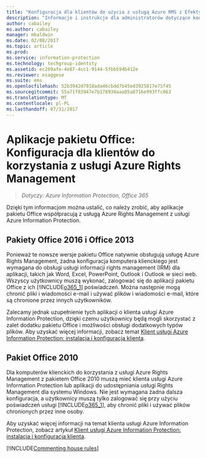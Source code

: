 ```yaml
---
title: "Konfiguracja dla klientów do użycia z usługą Azure RMS z Efektywnych aplikacje pakietu Office"
description: "Informacje i instrukcje dla administratorów dotyczące konfigurowania aplikacji pakietu Office do pracy z usługą Azure Rights Management w ramach usługi Azure Information Protection."
author: cabailey
ms.author: cabailey
manager: mbaldwin
ms.date: 02/08/2017
ms.topic: article
ms.prod: 
ms.service: information-protection
ms.technology: techgroup-identity
ms.assetid: ec269afe-4e87-4cc1-9144-5fbb594b412e
ms.reviewer: esaggese
ms.suite: ems
ms.openlocfilehash: 52b3942d7918ada46cbdd7b45ed3925817e75f45
ms.sourcegitcommit: 55a71f83947e7b178930aaa85a8716e993ffc063
ms.translationtype: MT
ms.contentlocale: pl-PL
ms.lasthandoff: 07/31/2017
---
```

# <a name="office-apps-configuration-for-clients-to-use-the-azure-rights-management-service"></a>Aplikacje pakietu Office: Konfiguracja dla klientów do korzystania z usługi Azure Rights Management

>*Dotyczy: Azure Information Protection, Office 365*


Dzięki tym informacjom można ustalić, co należy zrobić, aby aplikacje pakietu Office współpracują z usługą Azure Rights Management z usługi Azure Information Protection.

## <a name="office-2016-and-office-2013"></a>Pakiety Office 2016 i Office 2013
Ponieważ te nowsze wersje pakietu Office natywnie obsługują usługę Azure Rights Management, żadna konfiguracja komputera klienckiego jest wymagana do obsługi usługi informacji rights management (IRM) dla aplikacji, takich jak Word, Excel, PowerPoint, Outlook i Outlook w sieci web. Wszyscy użytkownicy muszą wykonać, zalogować się do aplikacji pakietu Office z ich [!INCLUDE[o365_1](../includes/o365_1_md.md)] poświadczeń. Można następnie mogą chronić pliki i wiadomości e-mail i używać plików i wiadomości e-mail, które są chronione przez innych użytkowników.

Zalecamy jednak uzupełnienie tych aplikacji o klienta usługi Azure Information Protection, dzięki czemu użytkownicy będą mogli skorzystać z zalet dodatku pakietu Office i możliwości obsługi dodatkowych typów plików. Aby uzyskać więcej informacji, zobacz temat [Klient usługi Azure Information Protection: instalacja i konfiguracja klienta](configure-client.md).

## <a name="office-2010"></a>Pakiet Office 2010
Dla komputerów klienckich do korzystania z usługi Azure Rights Management z pakietem Office 2010 muszą mieć klienta usługi Azure Information Protection lub aplikacji do udostępniania usługi Rights Management dla systemu Windows. Nie jest wymagana żadna dalsza konfiguracja, a użytkownicy muszą tylko zalogować się przy użyciu poświadczeń usługi [!INCLUDE[o365_1](../includes/o365_1_md.md)], aby chronić pliki i używać plików chronionych przez inne osoby.

Aby uzyskać więcej informacji na temat klienta usługi Azure Information Protection, zobacz artykuł [Klient usługi Azure Information Protection: instalacja i konfiguracja klienta](configure-client.md).

[!INCLUDE[Commenting house rules](../includes/houserules.md)]
